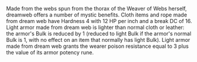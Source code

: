 Made from the webs spun from the thorax of the Weaver of Webs herself, dreamweb offers a number of mystic benefits. Cloth items and rope made from dream web have Hardness 4 with 12 HP per inch and a break DC of 16. Light armor made from dream web is lighter than normal cloth or leather: the armor's Bulk is reduced by 1 (reduced to light Bulk if the armor's normal Bulk is 1, with no effect on an item that normally has light Bulk). Light armor made from dream web grants the wearer poison resistance equal to 3 plus the value of its armor potency rune.